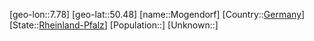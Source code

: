 ﻿---
location: [50.48,7.78]
type: City
tags:
- geo/City


SpocWebEntityId: 32528
isDeleted: false
confidential: public

---
[geo-lon::7.78]
[geo-lat::50.48]
[name::Mogendorf]
[Country::[Germany](geo/Continent/Europe/Germany.md)]
[State::[Rheinland-Pfalz](geo/Continent/Europe/Germany/Rheinland-Pfalz.md)]
[Population::]
[Unknown::]


